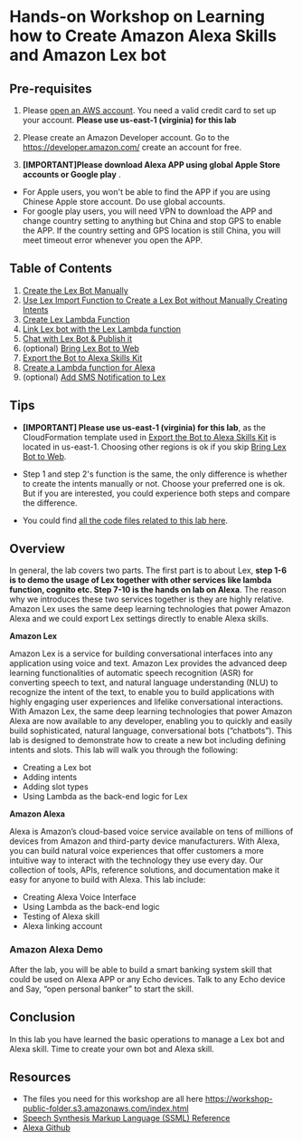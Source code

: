 #	Hands-on Workshop on Learning how to Create Amazon Alexa Skills and Amazon Lex bot


##	Pre-requisites
1.	Please [open an AWS account](https://aws.amazon.com ). You need a valid credit card to set up your account. 
**Please use us-east-1 (virginia) for this lab**

2.	Please create an Amazon Developer account. 
Go to the https://developer.amazon.com/ create an account for free.

3.  **[IMPORTANT]Please download Alexa APP using global Apple Store accounts or Google play** . 
*	For Apple users, you won't be able to find the APP if you are using Chinese Apple store account. Do use global accounts.
*	For google play users, you will need VPN to download the APP and change country setting to anything but China and stop GPS to enable the APP. If the country setting and GPS location is still China, you will meet timeout error whenever you open the APP. 

##	Table of Contents
1. [Create the Lex Bot Manually](doc/create-lex-bot-manually.md)
1. [Use Lex Import Function to Create a Lex Bot without Manually Creating Intents](doc/create-intent-using-lex-import.md)
1. [Create Lex Lambda Function](doc/create-lex-lambda-function.md)
1. [Link Lex bot with the Lex Lambda function](doc/create-lex-bot-with-lambda.md)
1. [Chat with Lex Bot & Publish it](doc/chat-with-lex-bot-and-publish.md)
1. (optional) [Bring Lex Bot to Web](doc/bring-lex-to-web.md)
1. [Export the Bot to Alexa Skills Kit](doc/export-bot-to-alexa-skill.md)
1. [Create a Lambda function for Alexa](doc/create-lambda-for-alexa.md)
1. (optional) [Add SMS Notification to Lex](doc/add-sms-to-lex.md)

##	Tips

* **[IMPORTANT] Please use us-east-1 (virginia) for this lab**, as the CloudFormation template used in 
[Export the Bot to Alexa Skills Kit](doc/export-bot-to-alexa-skill.md) is located in us-east-1. 
Choosing other regions is ok if you skip [Bring Lex Bot to Web](doc/bring-lex-to-web.md).

* Step 1 and step 2's function is the same, the only difference is whether to create the intents manually or not. Choose your preferred one is ok. But if you are interested, you could experience both steps and compare the difference.

*	You could find [all the code files related to this lab here](./workshop).

##	Overview

In general, the lab covers two parts. The first part is to about Lex, **step 1-6 is to demo the usage of Lex together with other services like lambda function, cognito etc. Step 7-10 is the hands on lab on Alexa**. The reason why we introduces these two services together is they are highly relative. Amazon Lex uses the same deep learning technologies that power Amazon Alexa and we could export Lex settings directly to enable Alexa skills.

**Amazon Lex**

Amazon Lex is a service for building conversational interfaces into any application using voice and text. Amazon Lex provides the advanced deep learning functionalities of automatic speech recognition (ASR) for converting speech to text, and natural language understanding (NLU) to recognize the intent of the text, to enable you to build applications with highly engaging user experiences and lifelike conversational interactions. With Amazon Lex, the same deep learning technologies that power Amazon Alexa are now available to any developer, enabling you to quickly and easily build sophisticated, natural language, conversational bots (“chatbots”). This lab is designed to demonstrate how to create a new bot including defining intents and slots. This lab will walk you through the following:

*	Creating a Lex bot
*	Adding intents
*	Adding slot types
*	Using Lambda as the back-end logic for Lex

**Amazon Alexa**

Alexa is Amazon’s cloud-based voice service available on tens of millions of devices from Amazon and third-party device manufacturers. With Alexa, you can build natural voice experiences that offer customers a more intuitive way to interact with the technology they use every day. Our collection of tools, APIs, reference solutions, and documentation make it easy for anyone to build with Alexa. This lab include:

*	Creating Alexa Voice Interface
*	Using Lambda as the back-end logic
*	Testing of Alexa skill
*	Alexa linking account 

###	Amazon Alexa Demo
After the lab, you will be able to build a smart banking system skill that could be used on Alexa APP or any Echo devices. Talk to any Echo device and Say, “open personal banker” to start the skill. 

##	Conclusion
In this lab you have learned the basic operations to manage a Lex bot and Alexa skill. Time to create your own bot and Alexa skill. 


##	Resources
* The files you need for this workshop are all here 
https://workshop-public-folder.s3.amazonaws.com/index.html
* [Speech Synthesis Markup Language (SSML) Reference](https://developer.amazon.com/docs/custom-skills/speech-synthesis-markup-language-ssml-reference.html)
* [Alexa Github](https://github.com/alexa/)

